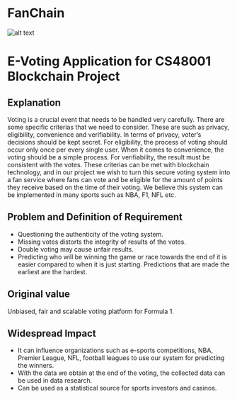 # FanChain

![alt text](https://cdn.freelogodesign.org/files/2bca51ca3e4d43f58704e33bc72a0e9c/thumb/logo_200x200.png?v=637914321440000000)

# E-Voting Application for CS48001 Blockchain Project

## Explanation
Voting is a crucial event that needs to be handled very carefully. There are some specific criterias that we need to consider. These are such as privacy, eligibility, convenience and verifiability. In terms of privacy, voter’s decisions should be kept secret. For eligibility, the process of voting should occur only once per every single user. When it comes to convenience, the voting should be a simple process. For verifiability, the result must be consistent with the votes. These criterias can be met with blockchain technology, and in our project we wish to turn this secure voting system into a fan service where fans can vote and be eligible for the amount of points they receive based on the time of their voting. We believe this system can be implemented in many sports such as NBA, F1, NFL etc.

## Problem and Definition of Requirement
- Questioning the authenticity of the voting system.
- Missing votes distorts the integrity of results of the votes.
- Double voting may cause unfair results.
- Predicting who will be winning the game or race towards the end of it is easier compared to when it is just starting. Predictions that are made the earliest are the hardest.

## Original value
Unbiased, fair and scalable voting platform for Formula 1.

## Widespread Impact
- It can influence organizations such as e-sports competitions, NBA, Premier League, NFL, football leagues to use our system for predicting the winners.
- With the data we obtain at the end of the voting, the collected data can be used in data research.
- Can be used as a statistical source for sports investors and casinos.